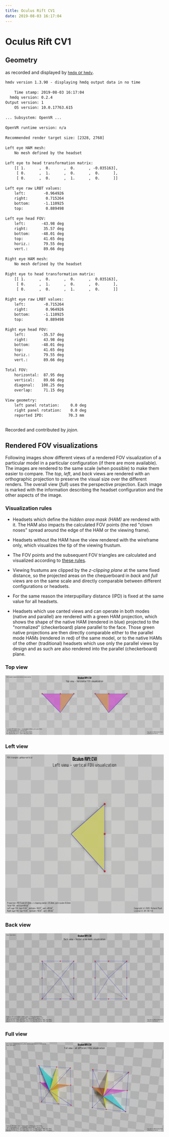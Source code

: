 ```yaml
---
title: Oculus Rift CV1
date: 2019-08-03 16:17:04
---
```

# Oculus Rift CV1

## Geometry

as recorded and displayed by [`hmdq` or `hmdv`](https://github.com/risa2000/hmdq).
```
hmdv version 1.3.90 - displaying hmdq output data in no time

    Time stamp: 2019-08-03 16:17:04
  hmdq version: 0.2.4
Output version: 1
    OS version: 10.0.17763.615

... Subsystem: OpenVR ...

OpenVR runtime version: n/a

Recommended render target size: [2328, 2768]

Left eye HAM mesh:
    No mesh defined by the headset

Left eye to head transformation matrix:
    [[ 1.      ,  0.      ,  0.      , -0.035163],
     [ 0.      ,  1.      ,  0.      ,  0.      ],
     [ 0.      ,  0.      ,  1.      ,  0.      ]]

Left eye raw LRBT values:
    left:        -0.964926
    right:        0.715264
    bottom:      -1.110925
    top:          0.889498

Left eye head FOV:
    left:       -43.98 deg
    right:       35.57 deg
    bottom:     -48.01 deg
    top:         41.65 deg
    horiz.:      79.55 deg
    vert.:       89.66 deg

Right eye HAM mesh:
    No mesh defined by the headset

Right eye to head transformation matrix:
    [[ 1.      ,  0.      ,  0.      ,  0.035163],
     [ 0.      ,  1.      ,  0.      ,  0.      ],
     [ 0.      ,  0.      ,  1.      ,  0.      ]]

Right eye raw LRBT values:
    left:        -0.715264
    right:        0.964926
    bottom:      -1.110925
    top:          0.889498

Right eye head FOV:
    left:       -35.57 deg
    right:       43.98 deg
    bottom:     -48.01 deg
    top:         41.65 deg
    horiz.:      79.55 deg
    vert.:       89.66 deg

Total FOV:
    horizontal:  87.95 deg
    vertical:    89.66 deg
    diagonal:   108.25 deg
    overlap:     71.15 deg

View geometry:
    left panel rotation:     0.0 deg
    right panel rotation:    0.0 deg
    reported IPD:           70.3 mm


```
Recorded and contributed by _jojon_.

## Rendered FOV visualizations

Following images show different views of a rendered FOV visualization of a
particular model in a particular configuration (if there are more available).
The images are rendered to the same scale (when possible) to make them easier
to compare. The _top_, _left_, and _back_ views are rendered with an
orthographic projection to preserve the visual size over the different renders.
The overall view (_full_) uses the perspective projection. Each image is marked
with the information describing the headset configuration and the other aspects
of the image.

### Visualization rules

* Headsets which define the _hidden area mask (HAM)_ are rendered with it. The
  HAM also impacts the calculated FOV points (the red "clown noses" spread
  around the edge of the HAM or the viewing frame).

* Headsets without the HAM have the view rendered with the wireframe only, which
  visualizes the tip of the viewing frustum.

* The FOV points and the subsequent FOV triangles are calculated and visualized
  according to [these
  rules](https://risa2000.github.io/vrdocs/docs/hmd_fov_calculation).

* Viewing frustums are clipped by the _z-clipping plane_ at the same fixed
  distance, so the projected areas on the chequerboard in _back_ and _full_
  views are on the same scale and directly comparable between different
  configurations or headsets.

* For the same reason the interpupillary distance (IPD) is fixed at the same
  value for all headsets.

* Headsets which use canted views and can operate in both modes (native and
  parallel) are rendered with a green HAM projection, which shows the shape of
  the native HAM (rendered in blue) projected to the "normalized"
  (checkerboard) plane parallel to the face. Those green native projections are
  then directly comparable either to the parallel mode HAMs (rendered in red)
  of the same model, or to the native HAMs of the other (traditional) headsets
  which use only the parallel views by design and as such are also rendered
  into the parallel (checkerboard) plane.

### Top view
[![Oculus Rift CV1 - top view](../images/OculusRiftCV1_Native_top.dmx.png)](../images/OculusRiftCV1_Native_top.dmx.png)

### Left view
[![Oculus Rift CV1 - left view](../images/OculusRiftCV1_Native_left.dmx.png)](../images/OculusRiftCV1_Native_left.dmx.png)

### Back view
[![Oculus Rift CV1 - back view](../images/OculusRiftCV1_Native_back.dmx.png)](../images/OculusRiftCV1_Native_back.dmx.png)

### Full view
[![Oculus Rift CV1 - full view](../images/OculusRiftCV1_Native_over.dmx.png)](../images/OculusRiftCV1_Native_over.dmx.png)

